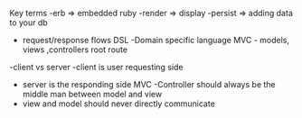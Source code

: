 Key terms
-erb => embedded ruby
-render => display
-persist => adding data to your db
- request/response flows
DSL -Domain specific language
MVC - models, views ,controllers
root route

-client vs server
  -client is user requesting side
  - server is the responding side
  MVC
  -Controller should always be the middle man between model and view
  - view and model should never directly communicate